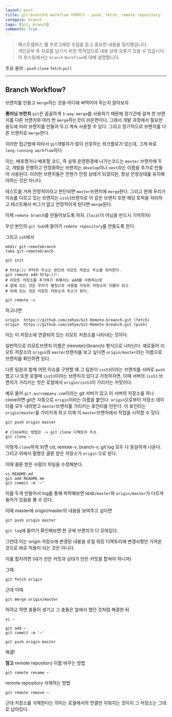 ```yaml
---
layout: post
title: git-branch의 workflow 이해하기 - push, fetch, remote repository
category: branch
tags: [git, branch]
comments: true
---
```


> 패스트캠퍼스 웹 프로그래밍 수업을 듣고 중요한 내용을 정리했습니다.     
개인공부 후 자료를 남기기 위한 목적임으로 내용 상에 오류가 있을 수 있습니다.      
> 이 포스팅에서는 `branch` `Workflow`에 대해 설명합니다.

주요 용어 : `push` `clone` `fetch` `pull`
<hr>

## Branch Workflow?

브랜치를 만들고 `merge`하는 것을 어디에 써먹어야 하는지 알아보자


**롱러닝 브런치**
`git`은 꼼꼼하게 `3-way-merge`를 사용하기 때문에 장기간에 걸쳐 한 브랜치를 다른 브랜치와 여러 번 `merge`하는것이 쉬운편이다. 그래서 개발 과정에서 필요한 용도에 따라 브랜치를 만들어 두고 계속 사용할 수 있다. 그리고 정기적으로 브랜치를 다른 브랜치로 `merge`한다.

이러한 접근법에 따라서 `git`개발자가 많이 선호하는 워크플로가 있는데, 그게 바로 `long-running workflow`이다.

이는, 배포했거나 배포할 코드, 즉 실제 운영환경에 나가는코드는 `master` 브랜치에 두고, 개발을 진행하고 안정화하는 브랜치는 `develop`이나 `next`라는 이름을 추가로 만들어 사용된다. 이러한 브랜치들은 언젠가 안정 상태가 되겠지만, 항상 안정상태를 유지해야하는 것은 아니다.

테스트를 거쳐 안정적이라고 판단되면 `master`브랜치에 `merge`한다. 그리고 현재 우리가 이슈를 다르고 있는 브랜치는 `iss53`브랜치로 이 같은 브랜치 또한 해당 토픽을 처리하고 테스트해서 버그가 없고 안정적이게 된다면 `merge`된다.


이제 `remote branch`를 만들어보도록 하자. (`local`이 아님을 반드시 기억하자)

우선 본인의 `git hub`에 들어가 `remote repository`를 만들도록 한다.

그리고 `zsh`에서

```
mkdir git-remotebranch
take git-remotebranch

git init

# http:// 부터의 주소는 본인의 리모트 저장소 주소를 의미한다.
git remote add http://~
# 리모트 저장소를 추가하기 위해서는 add를 사용하는데
# 앞에 있는 것은 우리가 별칭으로 사용할 리모트 저장소의 이름이 되고
# 뒤에 있는 것은 리모트 저장소의 주소가 된다.

git remote -v
```

하고나면

```
origin	https://github.com/zehye/Git-Remote-breanch.git (fetch)
origin	https://github.com/zehye/Git-Remote-breanch.git (push)
```

이는 이 저장소에 연결되어 있는 리모트 저장소를 나타내는 것이다.


일반적으로 리모트브랜치 이름은 (remote)/(branch) 형식으로 나타난다. 예로들어 리모트 저장소의 `origin`의 `master`브랜치를 보고 싶다면 `origin/master`라는 이름으로 브랜치를 확인하면 된다.

다른 팀원과 함께 어떤 이슈를 구현할 때 그 팀원이 `iss53`이라는 브랜치를 서버로 `push`했고 나 또한 로컬에 `iss53`이라는 브랜치가 있다고 가정하자면, 이때 서버의 `iss53` 브랜치가 가리키는 컷은 로컬에서 `origin/iss53`이 가리키는 커밋이다.

예로 들어 `git.ourcompany.com`이라는 git 서버가 있고 이 서버의 저장소를 하나 clone하면 git은 자동으로 `origin`이라는 이름을 붙인다. `origin`으로부터 저장소 데이터를 모두 내려받고 `master`브랜치를 가리키는 포인터를 만든다. 이 포인터는 `origin/master`를 가리키게 하고 이제 이 `master`브랜치에서 작업을 시작할 수 있다.


```
git push origin master

# clone하는 방법은 -> git clone 디렉토리 주소
git clone ~
```

이렇게 `clone`하게 되면 cd, remote-v, branch-v, git log 모두 다 동일하게 나온다.
그리고 위에서 말했듯 클론 받은 저장소가 `origin` 으로 된다.

이때 클론 받은 사람이 파일을 수정해본다.

```
vi README.md
git add README.me
git commit -m '~'

```

이를 두개 만들어서 log를 통해 파악해보면 `HEAD/master`와 `origin/master`가 다르게 들어가 있음을 볼 수 있다.

이때 master에 origin/master의 내용을 보여주고 싶다면

```
git push origin master
```

`git log`에 들어가 확인해보면 한 곳에 브랜치가 다 모여있다.

그런데 이는 origin 저장소에 변경된 내용을 로컬 워킹 디렉토리에 변경사항만 가져온 것으로 바로 적용이 되는 것은 아니다.

이를 합치려면 (내가 만든 커밋과 상대가 만든 커밋을 합쳐야 하니까)

그때
```
git fetch origin
```

근데 이때
```
git merge origin/master
```

하려고 하면 충돌이 생기고 그 충돌은 앞에서 했던 것처럼 해결한 뒤
```
vi ~

git add ~
git commit -m '~'

git push origin master
```

해결!


**참고**
remote repository 이름 바꾸는 방법

```
git remote rename ~
```

remote repository 삭제하는 방법

```
git remote remove ~
```

근데 저장소를 삭제한다는 의미는 로컬에서의 연결만 지워지는 것이지 그 저장소는 그대로 남아있다.
